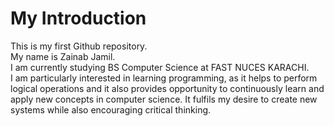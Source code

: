# My Introduction

This is my first Github repository.
<br>
My name is Zainab Jamil.
<br>
I am currently studying BS Computer Science at FAST NUCES KARACHI.
<br>
I am particularly interested in learning programming, as it helps to perform logical operations and it also provides opportunity to continuously learn and apply new concepts in computer science.
It fulfils my desire to create new systems while also encouraging critical thinking.

